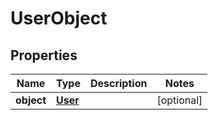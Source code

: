 
# UserObject

## Properties
Name | Type | Description | Notes
------------ | ------------- | ------------- | -------------
**object** | [**User**](User.md) |  |  [optional]



